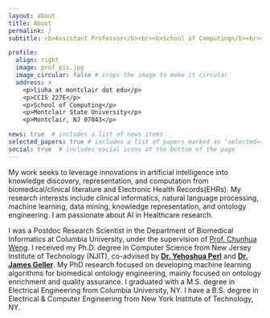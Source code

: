 ```yaml
---
layout: about
title: About
permalink: /
subtitle: <b>Assistant Professor</b><br><b>School of Computing</b><br><b>Montclair State University</b>

profile:
  align: right
  image: prof_pic.jpg
  image_circular: false # crops the image to make it circular
  address: >
    <p>liuha at montclair dot edu</p>
    <p>CCIS 227E</p>
    <p>School of Computing</p>
    <p>Montclair State University</p>
    <p>Montclair, NJ 07043</p>

news: true  # includes a list of news items
selected_papers: true # includes a list of papers marked as "selected={true}"
social: true  # includes social icons at the bottom of the page
---
```


My work seeks to leverage innovations in artificial intelligence into knowledge discovery, representation, and computation from biomedical/clinical literature and Electronic Health Records(EHRs). 
My research interests include clinical informatics, natural language processing, machine learning, data mining, knowledge representation, and ontology engineering.
I am passionate about AI in Healthcare research.

I was a Postdoc Research Scientist in the Department of Biomedical Informatics at Columbia University, under the supervision of <a href="https://people.dbmi.columbia.edu/~chw7007/">Prof. Chunhua Weng<a>.
I received my Ph.D. degree in Computer Science from New Jersey Institute of Technology (NJIT), co-advised by <a href="https://people.njit.edu/faculty/perl"><b>Dr. Yehoshua Perl</b></a> and <a href="https://web.njit.edu/~geller/"><b>Dr. James Geller</b></a>. My PhD research focused on developing machine learning algorithms for biomedical ontology engineering, mainly focused on ontology enrichment and quality assurance.
I graduated with a M.S. degree in Electrical Engineering from Columbia University, NY. I have a B.S. degree in Electrical & Computer Engineering from New York Institute of Technology, NY.
